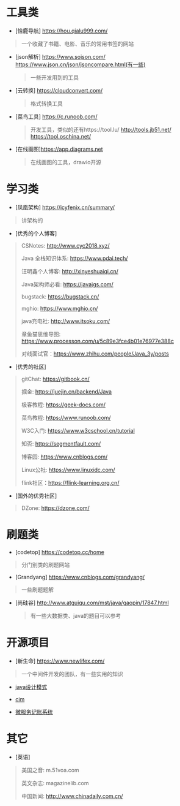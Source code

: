 # 工具类
- [恰鹿导航]  https://hou.qialu999.com/
> 一个收藏了书籍、电影、音乐的常用书签的网站

- [json解析]  https://www.sojson.com/  https://www.json.cn/json/jsoncompare.html(有一些)

  > 一些开发用到的工具

- [云转换]  https://cloudconvert.com/

  > 格式转换工具

- [菜鸟工具]  https://c.runoob.com/

  > 开发工具，类似的还有https://tool.lu/ http://tools.jb51.net/ https://tool.oschina.net/

- [在线画图]https://app.diagrams.net

  >在线画图的工具，drawio开源

# 学习类
- [凤凰架构]  https://icyfenix.cn/summary/
> 讲架构的
- [优秀的个人博客]
> CSNotes: http://www.cyc2018.xyz/
>
> Java 全栈知识体系: https://www.pdai.tech/
>
> 汪明鑫个人博客: http://xinyeshuaiqi.cn/
>
> Java架构师必看: https://javajgs.com/
>
> bugstack: https://bugstack.cn/
>
> mghio: https://www.mghio.cn/
>
> java充电社: http://www.itsoku.com/
>
> 章鱼猫思维导图: https://www.processon.com/u/5c89e3fce4b01e76977e388c
>
> 对线面试官：https://www.zhihu.com/people/Java_3y/posts
- [优秀的社区]
> gitChat: https://gitbook.cn/
>
> 掘金: https://juejin.cn/backend/Java
>
> 极客教程: https://geek-docs.com/
>
> 菜鸟教程: https://www.runoob.com/
>
> W3C入门: https://www.w3cschool.cn/tutorial
>
> 知否: https://segmentfault.com/
>
> 博客园: https://www.cnblogs.com/
>
> Linux公社: https://www.linuxidc.com/
>
> flink社区：https://flink-learning.org.cn/

- [国外的优秀社区]
> DZone: https://dzone.com/


# 刷题类
- [codetop]  https://codetop.cc/home
> 分门别类的刷题网站
- [Grandyang]  https://www.cnblogs.com/grandyang/
> 一些刷题题解

- [尚硅谷] http://www.atguigu.com/mst/java/gaopin/17847.html

  >有一些大数据类、java的题目可以参考

# 开源项目
- [新生命]  https://www.newlifex.com/
> 一个中间件开发的团队，有一些实用的知识

- [java设计模式](https://github.com/iluwatar/java-design-patterns)

- [cim](https://github.com/crossoverJie/cim)

- [微服务记账系统](https://github.com/sqshq/piggymetrics)

# 其它
- [英语]
> 美国之音: m.51voa.com
> 
> 英文杂志: magazinelib.com
> 
> 中国新闻: http://www.chinadaily.com.cn/


